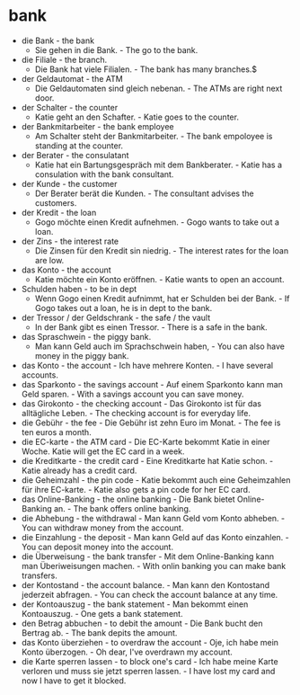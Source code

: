 # bank

- die Bank - the bank
    -  Sie gehen in die Bank. - The go to the bank.
-  die Filiale - the branch.
    -  Die Bank hat viele Filialen. - The bank has many branches.$
-  der Geldautomat - the ATM
    -  Die Geldautomaten sind gleich nebenan. - The ATMs are right next door.
-  der Schalter - the counter
    -  Katie geht an den Schafter. - Katie goes to the counter.
-  der Bankmitarbeiter - the bank employee
    -  Am Schalter steht der Bankmitarbeiter. - The bank empoloyee is standing at the counter.
-  der Berater - the consulatant
    -  Katie hat ein Bartungsgespräch mit dem Bankberater. - Katie has a consulation with the bank consultant.
- der Kunde - the customer
    -  Der Berater berät die Kunden. - The consultant advises the customers.
-  der Kredit - the loan
    -  Gogo möchte einen Kredit aufnehmen. - Gogo wants to take out a loan.
-  der Zins - the interest rate
    -  Die Zinsen für den Kredit sin niedrig. - The interest rates for the loan are low.
-  das Konto - the account
    -  Katie möchte ein Konto eröffnen. - Katie wants to open an account.
-  Schulden haben - to be in dept
    -  Wenn Gogo einen Kredit aufnimmt, hat er Schulden bei der Bank. - If Gogo takes out a loan, he is in dept to the bank.
- der Tressor / der Geldschrank - the safe / the vault
    -  In der Bank gibt es einen Tressor. - There is a safe in the bank.
-  das Spraschwein - the piggy bank.
    -  Man kann Geld auch im Sprachschwein haben, - You can also have money in the piggy bank. 
-    das Konto - the account
    -    Ich have mehrere Konten. - I have several accounts.
-    das Sparkonto - the savings account
    -    Auf einem Sparkonto kann man Geld sparen. - With a savings account you can save money.
-    das Girokonto - the checking account
    -    Das Girokonto ist für das alltägliche Leben. - The checking account is for everyday life.
-    die Gebühr - the fee
    -    Die Gebühr ist zehn Euro im Monat. - The fee is ten euros a month.
-    die EC-karte - the ATM card
    -    Die EC-Karte bekommt Katie in einer Woche. Katie will get the EC card in a week.
-    die Kreditkarte - the credit card
    -    Eine Kreditkarte hat Katie schon. - Katie already has a credit card.
-    die Geheimzahl - the pin code
    -    Katie bekommt auch eine Geheimzahlen für ihre EC-karte. - Katie also gets a pin code for her EC card.
-    das Online-Banking - the online banking
    -    Die Bank bietet Online-Banking an. - The bank offers online banking.
-    die Abhebung - the withdrawal
    -    Man kann Geld vom Konto abheben. - You can withdraw money from the account.
-    die Einzahlung - the deposit
    -    Man kann Geld auf das Konto einzahlen. - You can deposit money into the account.
-    die Überweisung - the bank transfer
    -    Mit dem Online-Banking kann man Überiweisungen machen. - With onlin banking you can make bank transfers.
-    der Kontostand - the account balance.
    -    Man kann den Kontostand jederzeit abfragen. - You can check the account balance at any time.
-    der Kontoauszug - the bank statement
    -    Man bekommt einen Kontoauszug. - One gets a bank statement.
-    den Betrag abbuchen - to debit the amount
    -    Die Bank bucht den Bertrag ab. - The bank depits the amount.
-    das Konto überziehen - to overdraw the account
    -    Oje, ich habe mein Konto überzogen. - Oh dear, I've overdrawn  my account.
-    die Karte sperren lassen - to block one's card
    -    Ich habe meine Karte verloren und muss sie jetzt sperren lassen. - I have lost my card and now I have to get it blocked.
